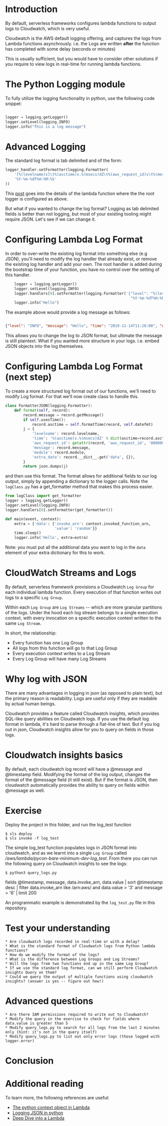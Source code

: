 # Introduction

By default, serverless frameworks configures lambda functions to output logs to Cloudwatch, which is very useful.

Cloudwatch is the AWS default logging offering, and captures the logs from Lambda functions asynchrously. i.e. the Logs are written **after** the function has completed with some delay (seconds or minutes)

This is usually sufficient, but you would have to consider other solutions if you require to view logs in real-time for running lambda functions.

# The Python Logging module

To fully utilize the logging functionality in python, use the following code snippet:

```python

logger = logging.getLogger()
logger.setLevel(logging.INFO)
logger.info("This is a log message")

```

# Advanced Logging

The standard log format is tab delimited and of the form:

```python
logger_handler.setFormatter(logging.Formatter(
    '[%(levelname)s]\t%(asctime)s.%(msecs)dZ\t%(aws_request_id)s\t%(message)s\n',
    '%Y-%m-%dT%H:%M:%S'
))
```

This [post](https://www.denialof.services/lambda/) goes into the details of the lambda function where the the root logger is configured as above. 

But what if you wanted to change the log format? Logging as tab delimited fields is better than not logging, but most of your existing tooling might require JSON. Let's see if we can change it.

# Configuring Lambda Log Format

In order to over-write the existing log format into something else (e.g JSON), you'll need to modify the log handler that already exist, or remove the existing log handler and add your own. The root handler is added during the bootstrap time of your function, you have no control over the setting of this handler.

```python
	logger = logging.getLogger()
	logger.setLevel(logging.INFO)
	logger.handlers[0].setFormatter(logging.Formatter('{"level": "%(levelname)s", "message": "%(message)s", "time": "%(asctime)s", "name": "%(name)s"}', 
														"%Y-%m-%dT%H:%M:%S"))
	logger.info("Hello")														
```

The example above would provide a log message as follows:

```json

{"level": "INFO", "message": "Hello", "time": "2019-11-14T11:28:00", "name": "root"}

```

This allows you to change the log to JSON format, but ultimate the message is still plaintext. What if you wanted more structure in your logs. i.e. embed JSON objects into the log themselves.

# Configuring Lambda Log Format (next step)

To create a more structured log format out of our functions, we'll need to modify Log format. For that we'll now create class to handle this.

```python
class FormatterJSON(logging.Formatter):
    def format(self, record):
        record.message = record.getMessage()
        if self.usesTime():
            record.asctime = self.formatTime(record, self.datefmt)
        j = {
            'levelname': record.levelname,
            'time': '%(asctime)s.%(msecs)dZ' % dict(asctime=record.asctime, msecs=record.msecs),
            'aws_request_id': getattr(record, 'aws_request_id', '00000000-0000-0000-0000-000000000000'),
            'message': record.message,
            'module': record.module,
            'extra_data': record.__dict__.get('data', {}),
        }
        return json.dumps(j)
```

and then use this format. The format allows for additional fields to our log output, simply by appending a dictionary to the logger calls. Note the `logClass.py` has a get_formatter method that makes this process easier.

```python
from logClass import get_formatter
logger = logging.getLogger()
logger.setLevel(logging.INFO)
logger.handlers[0].setFormatter(get_formatter())

def main(event, context):
	extra = {'data': {'invoke_arn': context.invoked_function_arn,
					  'value': 'random'}} 
	time.sleep()
	logger.info('Hello', extra=extra)

```
Note: you must put all the additional data you want to log in the `data` element of your extra dictionary for this to work.

# CloudWatch Streams and Logs

By default, serverless framework provisions a Cloudwatch `Log Group` for each individual lambda function. Every execution of that function writes out logs to a specific `Log Group`.

Within each `Log Group` are `Log Streams` -- which are more granular partitions of the logs. Under the hood each log stream belongs to a single execution context, with every invocation on a specific execution context written to the same `Log Stream`. 

In short, the relationship:

* Every function has one Log Group
* All logs from this function will go to that Log Group
* Every execution context writes to a Log Stream
* Every Log Group will have many Log Streams

# Why log with JSON

There are many advantages in logging in json (as opposed to plain text), but the primary reason is readability. Logs are useful only if they are readable by actual human beings.

Cloudwatch provides a feature called Cloudwatch insights, which provides SQL-like query abilities on Cloudwatch logs. If you use the default log format in lambda, it's hard to parse through a flat-line of text. But if you log out in json, Cloudwatch insights allow for you to query on fields in those logs.

# Cloudwatch insights basics

By default, each cloudwatch log record will have a @message and @timestamp field. Modifying the format of the log output, changes the format of the @message field (it still exist). But if the format is JSON, then cloudwatch automatically provides the ability to query on fields within @message as well.

# Exercise

Deploy the project in this folder, and run the log_test function

	$ sls deploy
	$ sls invoke -f log_test

The simple log_test function populates logs in JSON format into cloudwatch, and as we learnt into a single `Log Group` called */aws/lambda/pycon-bare-minimum-dev-log_test*. From there you can run the following query on Cloudwatch insights to see the logs:

	$ python3 query_logs.py

fields @timestamp, message, data.invoke_arn, data.value
| sort @timestamp desc
| filter data.invoke_arn like /arn:aws/ and data.value > '3' and message > '6'
| limit 200

An programmatic example is demonstrated by the `log_test.py` file in this repository.

# Test your understanding

	* Are cloudwatch logs recorded in real-time or with a delay?
	* What is the standard format of Cloudwatch logs from Python lambda functions?
	* How do we modify the format of the logs?
	* What is the difference between Log Groups and Log Streams?
	* Will the logs from two functions end up in the same Log Group?
	* If we use the standard log format, can we still perform Cloudwatch insights Query on them?
	* Could we query the output of multiple functions using cloudwatch insights? (answer is yes -- figure out how!)

# Advanced questions

	* Are there IAM permissions required to write out to Cloudwatch?
	* Modify the query in the exercise to check for fields where data.value is greater than 5
	* Modify query_logs.py to search for all logs from the last 2 minutes only (hint: it's not in the query itself)
	* Modify query_logs.py to list out only error logs (those logged with logger.error)

# Conclusion

# Additional reading

To learn more, the following references are useful:

* [The python context object in Lambda](https://docs.aws.amazon.com/lambda/latest/dg/python-context-object.html)
* [Logging JSON in python](https://stackoverflow.com/questions/50233013/aws-lambda-logs-to-one-json-line)
* [Deep Dive into a Lambda](https://www.denialof.services/lambda/)